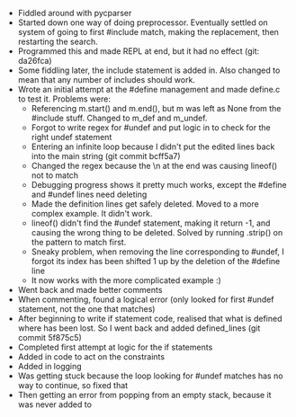 * Fiddled around with pycparser
* Started down one way of doing preprocessor. Eventually settled on system of going to first #include match, making the
  replacement, then restarting the search.
* Programmed this and made REPL at end, but it had no effect (git: da26fca)
* Some fiddling later, the include statement is added in. Also changed to mean that any number of includes should work.
* Wrote an initial attempt at the #define management and made define.c to test it. Problems were:
  * Referencing m.start() and m.end(), but m was left as None from the #include stuff. Changed to m_def and m_undef.
  * Forgot to write regex for #undef and put logic in to check for the right undef statement
  * Entering an infinite loop because I didn't put the edited lines back into the main string (git commit bcff5a7)
  * Changed the regex because the \n at the end was causing lineof() not to match
  * Debugging progress shows it pretty much works, except the #define and #undef lines need deleting
  * Made the definition lines get safely deleted. Moved to a more complex example. It didn't work.
  * lineof() didn't find the #undef statement, making it return -1, and causing the wrong thing to be deleted.
    Solved by running .strip() on the pattern to match first.
  * Sneaky problem, when removing the line corresponding to #undef, I forgot its index has been shifted 1 up by the
    deletion of the #define line
  * It now works with the more complicated example :)
* Went back and made better comments
* When commenting, found a logical error (only looked for first #undef statement, not the one that matches)
* After beginning to write if statement code, realised that what is defined where has been lost. So I went back and
  added defined_lines (git commit 5f875c5)
* Completed first attempt at logic for the if statements
* Added in code to act on the constraints
* Added in logging
* Was getting stuck because the loop looking for #undef matches has no way to continue, so fixed that
* Then getting an error from popping from an empty stack, because it was never added to